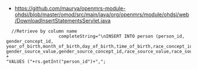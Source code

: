 * https://github.com/maurya/openmrs-module-ohdsi/blob/master/omod/src/main/java/org/openmrs/module/ohdsi/web/DownloadInsertStatementsServlet.java
```
  //Retrieve by column name
                    completeString="\nINSERT INTO person (person_id, gender_concept_id, year_of_birth,month_of_birth,day_of_birth,time_of_birth,race_concept_id,ethnicity_concept_id,location_id,provider_id,care_site_id,person_source_value, gender_source_value,gender_source_concept_id,race_source_value,race_source_concept_id,ethnicity_source_value,ethnicity_source_concept_id)" +
"VALUES ("+rs.getInt("person_id")+",";

```